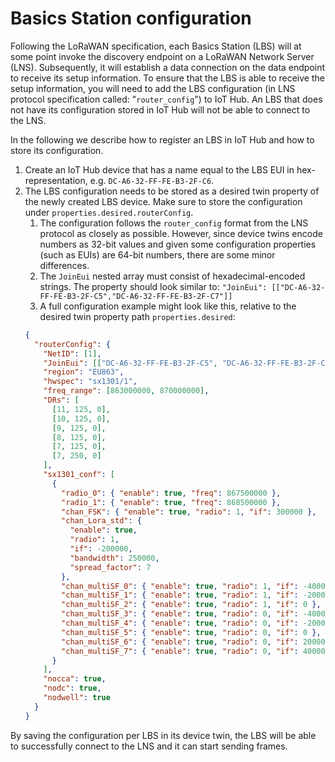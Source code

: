 # Basics Station configuration

Following the LoRaWAN specification, each Basics Station (LBS) will at some point invoke the discovery endpoint on a LoRaWAN Network Server (LNS). Subsequently, it will establish a data connection on the data endpoint to receive its setup information. To ensure that the LBS is able to receive the setup information, you will need to add the LBS configuration (in LNS protocol specification called: "`router_config`") to IoT Hub. An LBS that does not have its configuration stored in IoT Hub will not be able to connect to the LNS.

In the following we describe how to register an LBS in IoT Hub and how to store its configuration.

1. Create an IoT Hub device that has a name equal to the LBS EUI in hex-representation, e.g. `DC-A6-32-FF-FE-B3-2F-C6`.
2. The LBS configuration needs to be stored as a desired twin property of the newly created LBS device. Make sure to store the configuration under `properties.desired.routerConfig`.
   1. The configuration follows the `router_config` format from the LNS protocol as closely as possible. However, since device twins encode numbers as 32-bit values and given some configuration properties (such as EUIs) are 64-bit numbers, there are some minor differences.
   2. The `JoinEui` nested array must consist of hexadecimal-encoded strings. The property should look similar to: `"JoinEui": [["DC-A6-32-FF-FE-B3-2F-C5","DC-A6-32-FF-FE-B3-2F-C7"]]`
   3. A full configuration example might look like this, relative to the desired twin property path `properties.desired`:
   ```json
   {
     "routerConfig": {
       "NetID": [1],
       "JoinEui": [["DC-A6-32-FF-FE-B3-2F-C5", "DC-A6-32-FF-FE-B3-2F-C7"]],
       "region": "EU863",
       "hwspec": "sx1301/1",
       "freq_range": [863000000, 870000000],
       "DRs": [
         [11, 125, 0],
         [10, 125, 0],
         [9, 125, 0],
         [8, 125, 0],
         [7, 125, 0],
         [7, 250, 0]
       ],
       "sx1301_conf": [
         {
           "radio_0": { "enable": true, "freq": 867500000 },
           "radio_1": { "enable": true, "freq": 868500000 },
           "chan_FSK": { "enable": true, "radio": 1, "if": 300000 },
           "chan_Lora_std": {
             "enable": true,
             "radio": 1,
             "if": -200000,
             "bandwidth": 250000,
             "spread_factor": 7
           },
           "chan_multiSF_0": { "enable": true, "radio": 1, "if": -400000 },
           "chan_multiSF_1": { "enable": true, "radio": 1, "if": -200000 },
           "chan_multiSF_2": { "enable": true, "radio": 1, "if": 0 },
           "chan_multiSF_3": { "enable": true, "radio": 0, "if": -400000 },
           "chan_multiSF_4": { "enable": true, "radio": 0, "if": -200000 },
           "chan_multiSF_5": { "enable": true, "radio": 0, "if": 0 },
           "chan_multiSF_6": { "enable": true, "radio": 0, "if": 200000 },
           "chan_multiSF_7": { "enable": true, "radio": 0, "if": 400000 }
         }
       ],
       "nocca": true,
       "nodc": true,
       "nodwell": true
     }
   }
   ```

By saving the configuration per LBS in its device twin, the LBS will be able to successfully connect to the LNS and it can start sending frames.
